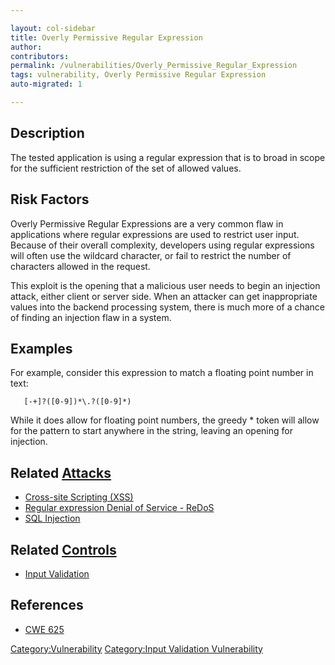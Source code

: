 ```yaml
---

layout: col-sidebar
title: Overly Permissive Regular Expression
author: 
contributors: 
permalink: /vulnerabilities/Overly_Permissive_Regular_Expression
tags: vulnerability, Overly Permissive Regular Expression
auto-migrated: 1

---
```


## Description

The tested application is using a regular expression that is to broad in
scope for the sufficient restriction of the set of allowed values.

## Risk Factors

Overly Permissive Regular Expressions are a very common flaw in
applications where regular expressions are used to restrict user input.
Because of their overall complexity, developers using regular
expressions will often use the wildcard character, or fail to restrict
the number of characters allowed in the request.

This exploit is the opening that a malicious user needs to begin an
injection attack, either client or server side. When an attacker can get
inappropriate values into the backend processing system, there is much
more of a chance of finding an injection flaw in a system.

## Examples

For example, consider this expression to match a floating point number
in text:

`   [-+]?([0-9])*\.?([0-9]*)`

While it does allow for floating point numbers, the greedy \* token will
allow for the pattern to start anywhere in the string, leaving an
opening for injection.

## Related [Attacks](https://owasp.org/www-community/attacks/)

  - [Cross-site Scripting
    (XSS)](Cross-site_Scripting_\(XSS\) "wikilink")
  - [Regular expression Denial of Service -
    ReDoS](Regular_expression_Denial_of_Service_-_ReDoS "wikilink")
  - [SQL Injection](SQL_Injection "wikilink")

## Related [Controls](https://owasp.org/www-community/controls/)

  - [Input Validation](Input_Validation "wikilink")

## References

  - [CWE 625](http://cwe.mitre.org/data/definitions/625.html)

[Category:Vulnerability](Category:Vulnerability "wikilink")
[Category:Input Validation
Vulnerability](Category:Input_Validation_Vulnerability "wikilink")